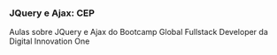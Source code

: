 ### JQuery e Ajax: CEP
Aulas sobre JQuery e Ajax do Bootcamp Global Fullstack Developer da Digital Innovation One
